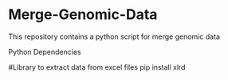# Merge-Genomic-Data
This repository contains a python script for merge genomic data

Python Dependencies

#Library to extract data from excel files
pip install xlrd
